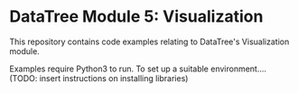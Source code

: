 # DataTree Module 5: Visualization

This repository contains code examples relating to DataTree's Visualization module.

Examples require Python3 to run. To set up a suitable environment.... (TODO: insert instructions on installing libraries)
